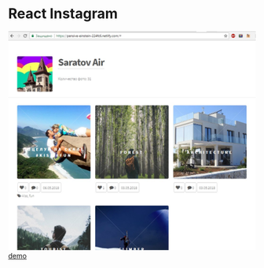 # React Instagram
[![N|Solid](Screenshot_insta.jpg)](https://pensive-einstein-224fc6.netlify.com/)
[demo](https://pensive-einstein-224fc6.netlify.com/)
